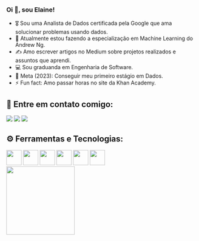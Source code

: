 ### Oi 👋, sou Elaine!


- 🎖 Sou uma Analista de Dados certificada pela Google que ama solucionar problemas usando dados.
- 🌱 Atualmente estou fazendo a especialização em Machine Learning do Andrew Ng.
- ✍ Amo escrever artigos no Medium sobre projetos realizados e assuntos que aprendi.
- 💻 Sou graduanda em Engenharia de Software.
- 🎯 Meta (2023): Conseguir meu primeiro estágio em Dados.
- ⚡ Fun fact: Amo passar horas no site da Khan Academy.

## 🧧 Entre em contato comigo:
<div>
<a href="https://www.linkedin.com/in/euelainesilva/" target="_blank"><img loading="lazy" src="https://img.shields.io/badge/-LinkedIn-%230077B5?style=for-the-badge&logo=linkedin&logoColor=white" target="_blank"></a>
<a href="https://medium.com/@lainetnr" target="_blank"><img loading="lazy" src="https://img.shields.io/badge/Medium-12100E?style=for-the-badge&logo=medium&logoColor=white" target="_blank"></a>
<a href="https://www.kaggle.com/lainetnr" target="_blank"><img loading="lazy" src="https://img.shields.io/badge/Kaggle-20BEFF?style=for-the-badge&logo=Kaggle&logoColor=white" target="_blank"></a>

</div>

## ⚙ Ferramentas e Tecnologias:
<img loading="lazy" src="https://cdn.jsdelivr.net/gh/devicons/devicon/icons/git/git-original.svg" width="40" height="40"/>
<img loading="lazy" src="https://cdn.jsdelivr.net/gh/devicons/devicon/icons/python/python-original.svg" width="40" height="40"/>
<img loading="lazy" src="https://cdn.jsdelivr.net/gh/devicons/devicon/icons/sqlite/sqlite-original.svg" width="40" height="40"/>
<img loading="lazy" src="https://cdn.jsdelivr.net/gh/devicons/devicon/icons/jupyter/jupyter-original-wordmark.svg" width="40" height="40"/>
<img loading="lazy" src="https://cdn.jsdelivr.net/gh/devicons/devicon/icons/anaconda/anaconda-original-wordmark.svg" width="40" height="40"/>
<img loading="lazy" src="https://cdn.jsdelivr.net/gh/devicons/devicon/icons/github/github-original.svg" width="40" height="40"/>

<div>
<a href="https://github.com/silvaelaine">
<img loading="lazy" height="180em" src="https://github-readme-stats.vercel.app/api/top-langs/?username=silvaelaine&layout=compact&langs_count=7&theme=dracula"/>
</div>
